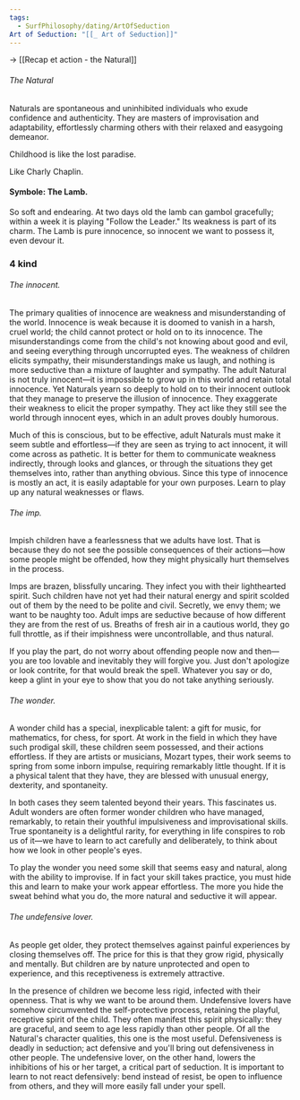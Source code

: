 ```yaml
---
tags:
  - SurfPhilosophy/dating/ArtOfSeduction
Art of Seduction: "[[_ Art of Seduction]]"
---
```

-> [[Recap et action - the Natural]]
###### The Natural
Naturals are spontaneous and uninhibited individuals who exude confidence and authenticity. They are masters of improvisation and adaptability, effortlessly charming others with their relaxed and easygoing demeanor.

Childhood is like the lost paradise. 

Like Charly Chaplin.

#### Symbole: The Lamb. 
So soft and endearing. At two days old the lamb can gambol gracefully; within a week it is playing "Follow the Leader."
Its weakness is part of its charm. The Lamb is pure innocence, so innocent we want to possess it, even devour it.

### 4 kind

###### The innocent.
The primary qualities of innocence are weakness and misunderstanding of the world. Innocence is weak because it is doomed to vanish in a harsh, cruel world; the child cannot protect or hold on to its innocence. The misunderstandings come from the child's not knowing about good and evil, and seeing everything through uncorrupted eyes. The weakness of children elicits sympathy, their misunderstandings make us laugh, and nothing is more seductive than a mixture of laughter and sympathy. The adult Natural is not truly innocent—it is impossible to grow up in this world and retain total innocence. Yet Naturals yearn so deeply to hold on to their innocent outlook that they manage to preserve the illusion of innocence. They exaggerate their weakness to elicit the proper sympathy. They act like they still see the world through innocent eyes, which in an adult proves doubly humorous. 

Much of this is conscious, but to be effective, adult Naturals must make it seem subtle and effortless—if they are seen as trying to act innocent, it will come across as pathetic. It is better for them to communicate weakness indirectly, through looks and glances, or through the situations they get themselves into, rather than anything obvious. Since this type of innocence is mostly an act, it is easily adaptable for your own purposes. Learn to play up any natural weaknesses or flaws.


###### The imp. 
Impish children have a fearlessness that we adults have lost. That is because they do not see the possible consequences of their actions—how some people might be offended, how they might physically hurt themselves in the process. 

Imps are brazen, blissfully uncaring. They infect you with their lighthearted spirit. Such children have not yet had their natural energy and spirit scolded out of them by the need to be polite and civil.
Secretly, we envy them; we want to be naughty too. Adult imps are seductive because of how different they are from the rest of us.  Breaths of fresh air in a cautious world, they go full throttle, as if their impishness were uncontrollable, and thus natural. 

If you play the part, do not worry about offending people now and then—you are too lovable and inevitably they will forgive you. Just don't apologize or look contrite, for that would break the spell. Whatever you say or do, keep a glint in your eye to show that you do not take anything seriously.

###### The wonder.
A wonder child has a special, inexplicable talent: a gift for music, for mathematics, for chess, for sport. At work in the field in which they have such prodigal skill, these children seem possessed, and their actions effortless. 
If they are artists or musicians, Mozart types, their work seems to spring from some inborn impulse, requiring remarkably little thought. 
If it is a physical talent that they have, they are blessed with unusual energy, dexterity, and spontaneity. 

In both cases they seem talented beyond their years. This fascinates us. Adult wonders are often former wonder children who have managed, remarkably, to retain their youthful impulsiveness and improvisational skills. True spontaneity is a delightful rarity, for everything in life conspires to rob us of it—we have to learn to act carefully and deliberately, to think about how we look in other people's eyes. 

To play the wonder you need some skill that seems easy and natural, along with the ability to improvise. If in fact your skill takes practice, you must hide this and learn to make your work appear effortless. The more you hide the sweat behind what you do, the more natural and seductive it will appear.

###### The undefensive lover.
As people get older, they protect themselves against painful experiences by closing themselves off. The price for this is that they grow rigid, physically and mentally. But children are by nature unprotected and open to experience, and this receptiveness is extremely attractive. 

In the presence of children we become less rigid, infected with their openness. That is why we want to be around them. Undefensive lovers have somehow circumvented the self-protective process, retaining the playful, receptive spirit of the child. They often manifest this spirit physically: they are graceful, and seem to age less rapidly than other people. Of all the Natural's character qualities, this one is the most useful. Defensiveness is deadly in seduction; act defensive and you'll bring out defensiveness in other people. The undefensive lover, on the other hand, lowers the inhibitions of his or her target, a critical part of seduction. It is important to learn to not react defensively: bend instead of resist, be open to influence from others, and they will more easily fall under your spell.